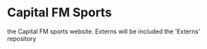 Capital FM Sports
======


the Capital FM sports website.
Externs will be included the 'Externs' repository
